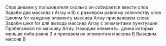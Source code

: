 Спрашиваем у пользователя сколько он собирается ввести слов
Задаём два массива ( Array и B) с размером равному количеству слов
Циклом for каждому элементу массива Array присваиваем слово
Задаём цикл for для  вывода массива Array с элементами пунктуации
Пробегаемся по массиву Array. Находим элементы, длина которых меньше либа равна 3 и присваем их элементам массива B
Выводим массив B
